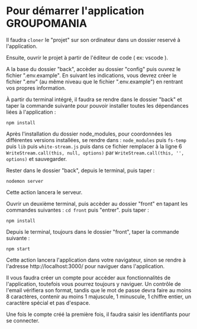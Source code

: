 # Pour démarrer l'application GROUPOMANIA

Il faudra `cloner` le "projet" sur son ordinateur dans un dossier reservé à l'application.

Ensuite, ouvrir le projet à partir de l'éditeur de code ( ex: vscode ).

A la base du dossier "back", accèder au dossier "config" puis ouvrez le fichier ".env.example".
En suivant les indications, vous devrez créer le fichier ".env" (au même niveau que le fichier ".env.example") en rentrant vos propres information.

À partir du terminal intégré, il faudra se rendre dans le dossier "back" et taper la commande suivante pour pouvoir installer toutes les dépendances liées à l'application :

`npm install`

Après l'installation du dossier node_modules, pour coordonnées les différentes versions installées, se rendre dans :
`node_modules` puis
`fs-temp` puis
`lib` puis
`white-stream.js` puis dans ce fichier remplacer à la ligne 6
`WriteStream.call(this, null, options)` par
`WriteStream.call(this, '', options)` et sauvegarder.

Rester dans le dossier "back", depuis le terminal, puis taper :

`nodemon server`

Cette action lancera le serveur.

Ouvrir un deuxième terminal, puis accèder au dossier "front" en tapant les commandes suivantes :
`cd front` puis "entrer".
puis taper :

`npm install`

Depuis le terminal, toujours dans le dossier "front", taper la commande suivante :

`npm start`

Cette action lancera l'application dans votre navigateur, sinon se rendre à l'adresse http://localhost:3000/ pour naviguer dans l'application.

Il vous faudra créer un compte pour accéder aux fonctionnalités de l'application, toutefois vous pourrez toujours y naviguer. Un contrôle de l'email vérifiera son format, tandis que le mot de passe devra faire au moins 8 caractères, contenir au moins 1 majuscule, 1 minuscule, 1 chiffre entier, un caractère spécial et pas d'espace.

Une fois le compte créé la première fois, il faudra saisir les identifiants pour se connecter.
